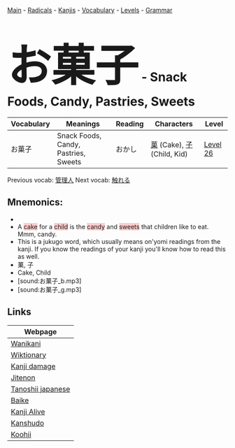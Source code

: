 <style> bigfont {font-size: 100px}</style>
[Main](../README.md) -
[Radicals](../radicals.md) -
[Kanjis](../kanjis.md) -
[Vocabulary](../vocabulary.md) -
[Levels](../levels.md) -
[Grammar](../grammar.md)
# <bigfont> お菓子</bigfont> - Snack Foods, Candy, Pastries, Sweets 

| Vocabulary | Meanings | Reading | Characters | Level |
| --- | --- | --- | --- | --- |
| お菓子 | Snack Foods, Candy, Pastries, Sweets | おかし |  [菓](../kanjis/菓.md) (Cake), [子](../kanjis/子.md) (Child, Kid) | [Level 26](../levels/wk_level26.md) |

Previous vocab: [管理人](管理人.md) Next vocab: [触れる](触れる.md) 

## Mnemonics:

* 
* A <span style="background-color:#ffcccb"> cake</span> for a <span style="background-color:#ffcccb"> child</span> is the <span style="background-color:#ffcccb"> candy</span> and <span style="background-color:#ffcccb"> sweets</span> that children like to eat. Mmm, candy.
* This is a jukugo word, which usually means on'yomi readings from the kanji. If you know the readings of your kanji you'll know how to read this as well.
* 菓, 子
* Cake, Child
* [sound:お菓子_b.mp3]
* [sound:お菓子_g.mp3]


## Links 

| Webpage |
| --- |
| [Wanikani          ](https://www.wanikani.com/kanji/お菓子) |
| [Wiktionary        ](https://en.wiktionary.org/wiki/お菓子) |
| [Kanji damage      ](http://www.kanjidamage.com/kanji/search?utf8=✓&q=お菓子) |
| [Jitenon           ](https://jitenon.com/kanji/お菓子) |
| [Tanoshii japanese ](https://www.tanoshiijapanese.com/dictionary/kanji.cfm?k=お菓子) |
| [Baike             ](https://baike.baidu.com/item/お菓子) |
| [Kanji Alive       ](https://app.kanjialive.com/お菓子) |
| [Kanshudo          ](https://www.kanshudo.com/searchmn?q=お菓子) |
| [Koohii            ](https://kanji.koohii.com/study/kanji/お菓子) |
